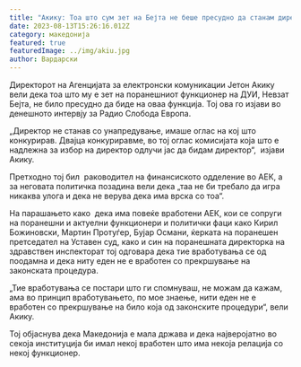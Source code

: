 ```yaml
---
title: "Акику: Тоа што сум зет на Бејта не беше пресудно да станам директор на АЕК"
date: 2023-08-13T15:26:16.012Z
category: македонија
featured: true
featuredImage: ../img/akiu.jpg
author: Вардарски
---
```

<!--StartFragment-->

Директорот на Агенцијата за електронски комуникации Јетон Акику вели дека тоа што му е зет на поранешниот функционер на ДУИ, Невзат Бејта, не било пресудно да биде на оваа функција. Тој ова го изјави во денешното интервју за Радио Слобода Европа.

„Директор не станав со унапредување, имаше оглас на кој што конкурирав. Двајца конкуриравме, во тој оглас комисијата која што е надлежна за избор на директор одлучи јас да бидам директор“,  изјави Акику.

Претходно тој бил  раководител на финансиското одделение во АЕК, а за неговата политичка позадина вели дека „таа не би требало да игра никаква улога и дека не верува дека има врска со тоа“.

На парашањето како  дека има повеќе вработени АЕК, кои се сопруги на поранешни и актуелни функционери и политички фаци како Кирил Божиновски, Мартин Протуѓер, Бујар Османи, ќерката на поранешен претседател на Уставен суд, како и син на поранешната директорка на здравствен инспекторат тој одговара дека тие вработувања се од поодамна и дека ниту еден не е вработен со прекршување на законската процедура.

„Тие вработувања се постари што ги спомнуваш, не можам да кажам, ама во принцип вработувањето, по мое знаење, нити еден не е вработен со прекршување на било која од законските процедури“, вели Акику.

Тој објаснува дека Македонија е мала држава и дека најверојатно во секоја институција би имал некој вработен што има некоја релација со некој функционер.

<!--EndFragment-->